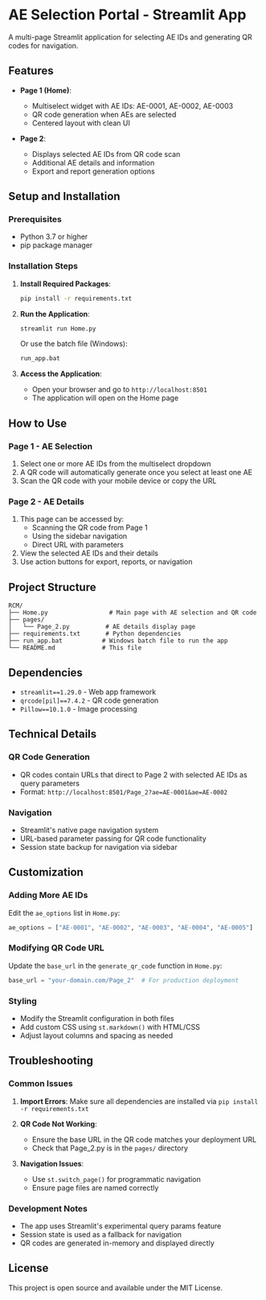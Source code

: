# AE Selection Portal - Streamlit App

A multi-page Streamlit application for selecting AE IDs and generating QR codes for navigation.

## Features

- **Page 1 (Home)**: 
  - Multiselect widget with AE IDs: AE-0001, AE-0002, AE-0003
  - QR code generation when AEs are selected
  - Centered layout with clean UI

- **Page 2**: 
  - Displays selected AE IDs from QR code scan
  - Additional AE details and information
  - Export and report generation options

## Setup and Installation

### Prerequisites
- Python 3.7 or higher
- pip package manager

### Installation Steps

1. **Install Required Packages**:
   ```bash
   pip install -r requirements.txt
   ```

2. **Run the Application**:
   ```bash
   streamlit run Home.py
   ```

   Or use the batch file (Windows):
   ```bash
   run_app.bat
   ```

3. **Access the Application**:
   - Open your browser and go to `http://localhost:8501`
   - The application will open on the Home page

## How to Use

### Page 1 - AE Selection
1. Select one or more AE IDs from the multiselect dropdown
2. A QR code will automatically generate once you select at least one AE
3. Scan the QR code with your mobile device or copy the URL

### Page 2 - AE Details
1. This page can be accessed by:
   - Scanning the QR code from Page 1
   - Using the sidebar navigation
   - Direct URL with parameters
2. View the selected AE IDs and their details
3. Use action buttons for export, reports, or navigation

## Project Structure

```
RCM/
├── Home.py                 # Main page with AE selection and QR code
├── pages/
│   └── Page_2.py          # AE details display page
├── requirements.txt       # Python dependencies
├── run_app.bat           # Windows batch file to run the app
└── README.md             # This file
```

## Dependencies

- `streamlit==1.29.0` - Web app framework
- `qrcode[pil]==7.4.2` - QR code generation
- `Pillow==10.1.0` - Image processing

## Technical Details

### QR Code Generation
- QR codes contain URLs that direct to Page 2 with selected AE IDs as query parameters
- Format: `http://localhost:8501/Page_2?ae=AE-0001&ae=AE-0002`

### Navigation
- Streamlit's native page navigation system
- URL-based parameter passing for QR code functionality
- Session state backup for navigation via sidebar

## Customization

### Adding More AE IDs
Edit the `ae_options` list in `Home.py`:
```python
ae_options = ["AE-0001", "AE-0002", "AE-0003", "AE-0004", "AE-0005"]
```

### Modifying QR Code URL
Update the `base_url` in the `generate_qr_code` function in `Home.py`:
```python
base_url = "your-domain.com/Page_2"  # For production deployment
```

### Styling
- Modify the Streamlit configuration in both files
- Add custom CSS using `st.markdown()` with HTML/CSS
- Adjust layout columns and spacing as needed

## Troubleshooting

### Common Issues

1. **Import Errors**: Make sure all dependencies are installed via `pip install -r requirements.txt`

2. **QR Code Not Working**: 
   - Ensure the base URL in the QR code matches your deployment URL
   - Check that Page_2.py is in the `pages/` directory

3. **Navigation Issues**:
   - Use `st.switch_page()` for programmatic navigation
   - Ensure page files are named correctly

### Development Notes

- The app uses Streamlit's experimental query params feature
- Session state is used as a fallback for navigation
- QR codes are generated in-memory and displayed directly

## License

This project is open source and available under the MIT License.
